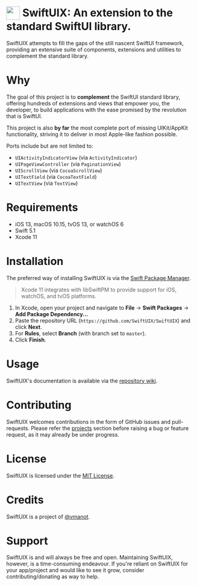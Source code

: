 <img align=top src="https://raw.githubusercontent.com/SwiftUIX/SwiftUIX/master/Assets/logo.png" width="36" height="36"> SwiftUIX: An extension to the standard SwiftUI library.
======================================

SwiftUIX attempts to fill the gaps of the still nascent SwiftUI framework, providing an extensive suite of components, extensions and utilities to complement the standard library.

# Why

The goal of this project is to **complement** the SwiftUI standard library, offering hundreds of extensions and views that empower you, the developer, to build applications with the ease promised by the revolution that is SwiftUI. 

This project is also **by far** the most complete port of missing UIKit/AppKit functionality, striving it to deliver in most Apple-like fashion possible.

Ports include but are not limited to:

- `UIActivityIndicatorView` (via `ActivityIndicator`)
- `UIPageViewController` (via `PaginationView`)
- `UIScrollView` (via `CocoaScrollView`)
- `UITextField` (via `CocoaTextField`)
- `UITextView` (via `TextView`)

# Requirements 

- iOS 13, macOS 10.15, tvOS 13, or watchOS 6 
- Swift 5.1
- Xcode 11

# Installation

The preferred way of installing SwiftUIX is via the [Swift Package Manager](https://swift.org/package-manager/).

>Xcode 11 integrates with libSwiftPM to provide support for iOS, watchOS, and tvOS platforms.

1. In Xcode, open your project and navigate to **File** → **Swift Packages** → **Add Package Dependency...**
2. Paste the repository URL (`https://github.com/SwiftUIX/SwiftUIX`) and click **Next**.
3. For **Rules**, select **Branch** (with branch set to `master`).
4. Click **Finish**.

# Usage

SwiftUIX's documentation is available via the [repository wiki](https://github.com/SwiftUIX/SwiftUIX/wiki). 

# Contributing

SwiftUIX welcomes contributions in the form of GitHub issues and pull-requests. Please refer the [projects](https://github.com/SwiftUIX/SwiftUIX/projects) section before raising a bug or feature request, as it may already be under progress.

# License

SwiftUIX is licensed under the [MIT License](https://vmanot.mit-license.org).

# Credits

SwiftUIX is a project of [@vmanot](https://github.com/vmanot).

# Support 

SwiftUIX is and will always be free and open. Maintaining SwiftUIX, however, is a time-consuming endeavour. If you're reliant on SwiftUIX for your app/project and would like to see it grow, consider contributing/donating as way to help.

